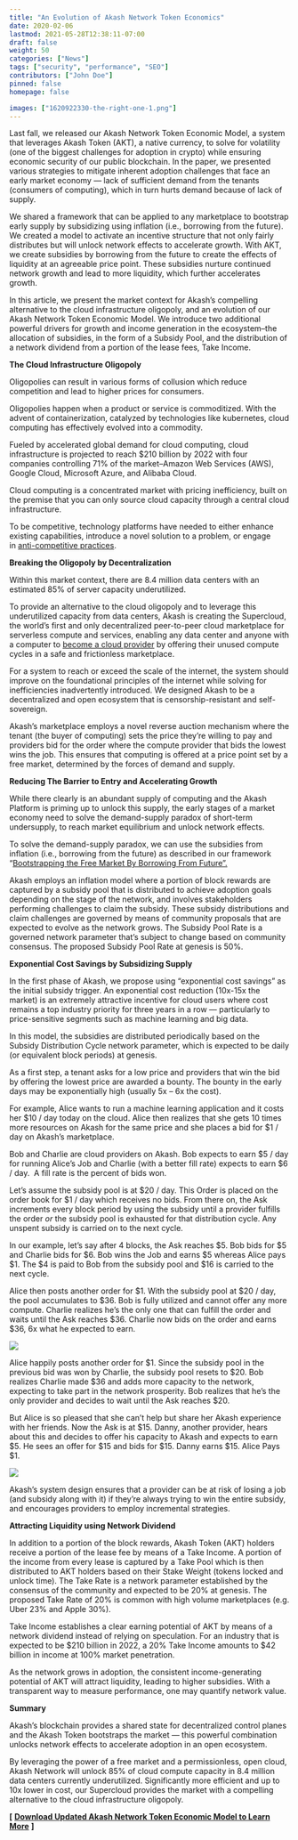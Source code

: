 ```yaml
---
title: "An Evolution of Akash Network Token Economics"
date: 2020-02-06
lastmod: 2021-05-28T12:38:11-07:00
draft: false
weight: 50
categories: ["News"]
tags: ["security", "performance", "SEO"]
contributors: ["John Doe"]
pinned: false
homepage: false

images: ["1620922330-the-right-one-1.png"]
---
```

Last fall, we released our Akash Network Token Economic Model, a system that leverages Akash Token (AKT), a native currency, to solve for volatility (one of the biggest challenges for adoption in crypto) while ensuring economic security of our public blockchain. In the paper, we presented various strategies to mitigate inherent adoption challenges that face an early market economy — lack of sufficient demand from the tenants (consumers of computing), which in turn hurts demand because of lack of supply. 

We shared a framework that can be applied to any marketplace to bootstrap early supply by subsidizing using inflation (i.e., borrowing from the future). We created a model to activate an incentive structure that not only fairly distributes but will unlock network effects to accelerate growth. With AKT, we create subsidies by borrowing from the future to create the effects of liquidity at an agreeable price point. These subsidies nurture continued network growth and lead to more liquidity, which further accelerates growth.

In this article, we present the market context for Akash’s compelling alternative to the cloud infrastructure oligopoly, and an evolution of our Akash Network Token Economic Model. We introduce two additional powerful drivers for growth and income generation in the ecosystem–the allocation of subsidies, in the form of a Subsidy Pool, and the distribution of a network dividend from a portion of the lease fees, Take Income.

**The Cloud Infrastructure Oligopoly**

Oligopolies can result in various forms of collusion which reduce competition and lead to higher prices for consumers. 

Oligopolies happen when a product or service is commoditized. With the advent of containerization, catalyzed by technologies like kubernetes, cloud computing has effectively evolved into a commodity. 

Fueled by accelerated global demand for cloud computing, cloud infrastructure is projected to reach $210 billion by 2022 with four companies controlling 71% of the market–Amazon Web Services (AWS), Google Cloud, Microsoft Azure, and Alibaba Cloud. 

Cloud computing is a concentrated market with pricing inefficiency, built on the premise that you can only source cloud capacity through a central cloud infrastructure.

To be competitive, technology platforms have needed to either enhance existing capabilities, introduce a novel solution to a problem, or engage in [anti-competitive practices](https://www.nytimes.com/2019/12/15/technology/amazon-aws-cloud-competition.html).

**Breaking the Oligopoly by Decentralization**

Within this market context, there are 8.4 million data centers with an estimated 85% of server capacity underutilized. 

To provide an alternative to the cloud oligopoly and to leverage this underutilized capacity from data centers, Akash is creating the Supercloud, the world’s first and only decentralized peer-to-peer cloud marketplace for serverless compute and services, enabling any data center and anyone with a computer to [become a cloud provider](https://docs.akash.network/providers/kube) by offering their unused compute cycles in a safe and frictionless marketplace.

For a system to reach or exceed the scale of the internet, the system should improve on the foundational principles of the internet while solving for inefficiencies inadvertently introduced. We designed Akash to be a decentralized and open ecosystem that is censorship-resistant and self-sovereign.

Akash’s marketplace employs a novel reverse auction mechanism where the tenant (the buyer of computing) sets the price they’re willing to pay and providers bid for the order where the compute provider that bids the lowest wins the job. This ensures that computing is offered at a price point set by a free market, determined by the forces of demand and supply.

**Reducing The Barrier to Entry and Accelerating Growth**

While there clearly is an abundant supply of computing and the Akash Platform is priming up to unlock this supply, the early stages of a market economy need to solve the demand-supply paradox of short-term undersupply, to reach market equilibrium and unlock network effects.

To solve the demand-supply paradox, we can use the subsidies from inflation (i.e., borrowing from the future) as described in our framework “[Bootstrapping the Free Market By Borrowing From Future”.](https://akash.network/blog/bootstrapping-a-free-market-by-borrowing-from-the-future/)

Akash employs an inflation model where a portion of block rewards are captured by a subsidy pool that is distributed to achieve adoption goals depending on the stage of the network, and involves stakeholders performing challenges to claim the subsidy. These subsidy distributions and claim challenges are governed by means of community proposals that are expected to evolve as the network grows. The Subsidy Pool Rate is a governed network parameter that’s subject to change based on community consensus. The proposed Subsidy Pool Rate at genesis is 50%.

**Exponential Cost Savings by Subsidizing Supply**

In the first phase of Akash, we propose using “exponential cost savings” as the initial subsidy trigger. An exponential cost reduction (10x-15x the market) is an extremely attractive incentive for cloud users where cost remains a top industry priority for three years in a row — particularly to price-sensitive segments such as machine learning and big data.

In this model, the subsidies are distributed periodically based on the Subsidy Distribution Cycle network parameter, which is expected to be daily (or equivalent block periods) at genesis.

As a first step, a tenant asks for a low price and providers that win the bid by offering the lowest price are awarded a bounty. The bounty in the early days may be exponentially high (usually 5x – 6x the cost).

For example, Alice wants to run a machine learning application and it costs her $10 / day today on the cloud. Alice then realizes that she gets 10 times more resources on Akash for the same price and she places a bid for $1 / day on Akash’s marketplace.

Bob and Charlie are cloud providers on Akash. Bob expects to earn $5 / day for running Alice’s Job and Charlie (with a better fill rate) expects to earn $6 / day.  A fill rate is the percent of bids won.

Let’s assume the subsidy pool is at $20 / day. This Order is placed on the order book for $1 / day which receives no bids. From there on, the Ask increments every block period by using the subsidy until a provider fulfills the order _or_ the subsidy pool is exhausted for that distribution cycle. Any unspent subsidy is carried on to the next cycle.

In our example, let’s say after 4 blocks, the Ask reaches $5. Bob bids for $5 and Charlie bids for $6. Bob wins the Job and earns $5 whereas Alice pays $1. The $4 is paid to Bob from the subsidy pool and $16 is carried to the next cycle. 

Alice then posts another order for $1. With the subsidy pool at $20 / day, the pool accumulates to $36. Bob is fully utilized and cannot offer any more compute. Charlie realizes he’s the only one that can fulfill the order and waits until the Ask reaches $36. Charlie now bids on the order and earns $36, 6x what he expected to earn. 

![](https://www.datocms-assets.com/45776/1620922312-kawvcvsdg1vdrjavryqdd4xngc7tkhmiqqosq5wge6x9isxirvjhyp65t7molvrdh1pg93-zpmqotocxlixiaa9vuwyii0atjlvn7qwtokuty65weuia4kemgak1zeewvyqx.png)

Alice happily posts another order for $1. Since the subsidy pool in the previous bid was won by Charlie, the subsidy pool resets to $20. Bob realizes Charlie made $36 and adds more capacity to the network, expecting to take part in the network prosperity. Bob realizes that he’s the only provider and decides to wait until the Ask reaches $20. 

But Alice is so pleased that she can’t help but share her Akash experience with her friends. Now the Ask is at $15. Danny, another provider, hears about this and decides to offer his capacity to Akash and expects to earn $5. He sees an offer for $15 and bids for $15. Danny earns $15. Alice Pays $1.

![](https://www.datocms-assets.com/45776/1620922320-s6uk4j1nirumr2fcbrmc6grbsfro3ob0c9jtfzv9b1rwtxwbaeycmoacxicrqy4bjwiuunlh95ddrjv5qmbbeknbunho1e1xxbkispg3nscffkactjvwozsmenrrqfa4kh1b.png)

Akash’s system design ensures that a provider can be at risk of losing a job (and subsidy along with it) if they’re always trying to win the entire subsidy, and encourages providers to employ incremental strategies.

**Attracting Liquidity using Network Dividend**

In addition to a portion of the block rewards, Akash Token (AKT) holders receive a portion of the lease fee by means of a Take Income. A portion of the income from every lease is captured by a Take Pool which is then distributed to AKT holders based on their Stake Weight (tokens locked and unlock time). The Take Rate is a network parameter established by the consensus of the community and expected to be 20% at genesis. The proposed Take Rate of 20% is common with high volume marketplaces (e.g. Uber 23% and Apple 30%). 

Take Income establishes a clear earning potential of AKT by means of a network dividend instead of relying on speculation. For an industry that is expected to be $210 billion in 2022, a 20% Take Income amounts to $42 billion in income at 100% market penetration. 

As the network grows in adoption, the consistent income-generating potential of AKT will attract liquidity, leading to higher subsidies. With a transparent way to measure performance, one may quantify network value.

**Summary**

Akash’s blockchain provides a shared state for decentralized control planes and the Akash Token bootstraps the market — this powerful combination unlocks network effects to accelerate adoption in an open ecosystem.

By leveraging the power of a free market and a permissionless, open cloud, Akash Network will unlock 85% of cloud compute capacity in 8.4 million data centers currently underutilized. Significantly more efficient and up to 10x lower in cost, our Supercloud provides the market with a compelling alternative to the cloud infrastructure oligopoly.

**\[** [**Download Updated Akash Network Token Economic Model to Learn More**](https://akash.network/static/akash-econ.pdf) **\]**